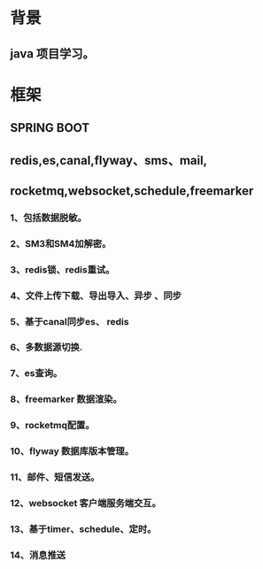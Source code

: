 # 背景
##  java 项目学习。

# 框架
## SPRING BOOT

## redis,es,canal,flyway、sms、mail,
## rocketmq,websocket,schedule,freemarker

### 1、包括数据脱敏。
### 2、SM3和SM4加解密。
### 3、redis锁、redis重试。
### 4、文件上传下载、导出导入、异步 、同步
### 5、基于canal同步es、 redis
### 6、多数据源切换.
### 7、es查询。
### 8、freemarker 数据渲染。
### 9、rocketmq配置。
### 10、flyway 数据库版本管理。
### 11、邮件、短信发送。
### 12、websocket 客户端服务端交互。
### 13、基于timer、schedule、定时。
### 14、消息推送
